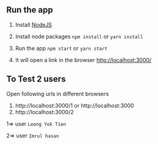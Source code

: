 
## Run the app

1. Install [NodeJS](https://nodejs.org/en/)   

2. Install node packages `npm install` or `yarn install` 

3. Run the app `npm start` or `yarn start`

4. It will open a link in the browser [http://localhost:3000/](http://localhost:3000/)


## To Test 2 users

Open following urls in different browsers  

1. http://localhost:3000/1 or http://localhost:3000
2. http://localhost:3000/2

1=> user `Leong Yok Tien`

2=> user `Imrul hasan`
